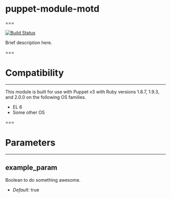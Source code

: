 # puppet-module-motd
===

[![Build Status](https://travis-ci.org/abui/puppet-module-motd.png?branch=master)](https://travis-ci.org/abui/puppet-module-motd)

Brief description here.

===

# Compatibility
---------------
This module is built for use with Puppet v3 with Ruby versions 1.8.7, 1.9.3, and 2.0.0 on the following OS families.

* EL 6
* Some other OS

===

# Parameters
------------

example_param
-------------
Boolean to do something awesome.

- *Default*: true
